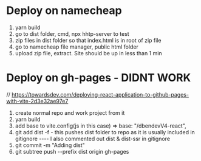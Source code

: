 # Deploy on namecheap
1. yarn build
2. go to dist folder, cmd, npx hhtp-server to test
3. zip files in dist folder so that index.html is in root of zip file
4. go to namecheap file manager, public html folder
5. upload zip file, extract. Site should be up in less than 1 min




# Deploy on gh-pages  - DIDNT WORK
// https://towardsdev.com/deploying-react-application-to-github-pages-with-vite-2d3e32ae97e7
1. create normal repo and work project from it
2. yarn build
3. add base to vite.config(js in this case)  =>   base: "/dbendevV4-react",
4. git add dist -f        - this pushes dist folder to repo as it is usually included in gitignore
    ---- I also commented out dist & dist-ssr in gitignore
5. git commit -m "Adding dist"
6. git subtree push --prefix dist origin gh-pages
